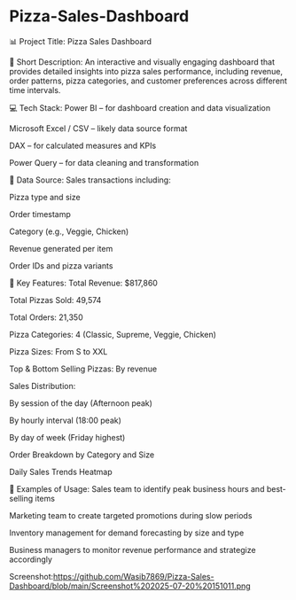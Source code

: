 # Pizza-Sales-Dashboard
📊 Project Title:
Pizza Sales Dashboard

📝 Short Description:
An interactive and visually engaging dashboard that provides detailed insights into pizza sales performance, including revenue, order patterns, pizza categories, and customer preferences across different time intervals.

💻 Tech Stack:
Power BI – for dashboard creation and data visualization

Microsoft Excel / CSV – likely data source format

DAX – for calculated measures and KPIs

Power Query – for data cleaning and transformation

📂 Data Source:
Sales transactions including:

Pizza type and size

Order timestamp

Category (e.g., Veggie, Chicken)

Revenue generated per item

Order IDs and pizza variants

🚀 Key Features:
Total Revenue: $817,860

Total Pizzas Sold: 49,574

Total Orders: 21,350

Pizza Categories: 4 (Classic, Supreme, Veggie, Chicken)

Pizza Sizes: From S to XXL

Top & Bottom Selling Pizzas: By revenue

Sales Distribution:

By session of the day (Afternoon peak)

By hourly interval (18:00 peak)

By day of week (Friday highest)

Order Breakdown by Category and Size

Daily Sales Trends Heatmap

📌 Examples of Usage:
Sales team to identify peak business hours and best-selling items

Marketing team to create targeted promotions during slow periods

Inventory management for demand forecasting by size and type

Business managers to monitor revenue performance and strategize accordingly

Screenshot:https://github.com/Wasib7869/Pizza-Sales-Dashboard/blob/main/Screenshot%202025-07-20%20151011.png
